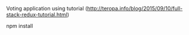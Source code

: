 Voting application using tutorial (http://teropa.info/blog/2015/09/10/full-stack-redux-tutorial.html)

npm install
